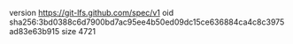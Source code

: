version https://git-lfs.github.com/spec/v1
oid sha256:3bd0388c6d7900bd7ac95ee4b50ed09dc15ce636884ca4c8c3975ad83e63b915
size 4721
